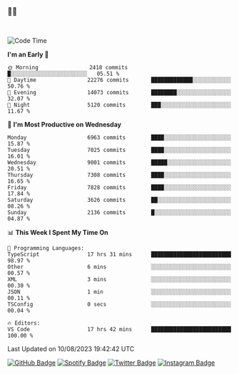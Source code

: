 ### 🤙🍺

<!-- <a href="https://github-readme-stats.vercel.app/api?username=hzak2xx&count_private=true&show_icons=true&theme=dracula">
  <img align="center" src="https://github-readme-stats.vercel.app/api?username=hzak2xx&count_private=true&show_icons=true&theme=dracula" />
</a>
</br> -->
</br>

<!--START_SECTION:waka-->
![Code Time](http://img.shields.io/badge/Code%20Time-2%2C703%20hrs%2028%20mins-blue)

**I'm an Early 🐤** 

```text
🌞 Morning                2418 commits        █░░░░░░░░░░░░░░░░░░░░░░░░   05.51 % 
🌆 Daytime                22276 commits       █████████████░░░░░░░░░░░░   50.76 % 
🌃 Evening                14073 commits       ████████░░░░░░░░░░░░░░░░░   32.07 % 
🌙 Night                  5120 commits        ███░░░░░░░░░░░░░░░░░░░░░░   11.67 % 
```
📅 **I'm Most Productive on Wednesday** 

```text
Monday                   6963 commits        ████░░░░░░░░░░░░░░░░░░░░░   15.87 % 
Tuesday                  7025 commits        ████░░░░░░░░░░░░░░░░░░░░░   16.01 % 
Wednesday                9001 commits        █████░░░░░░░░░░░░░░░░░░░░   20.51 % 
Thursday                 7308 commits        ████░░░░░░░░░░░░░░░░░░░░░   16.65 % 
Friday                   7828 commits        ████░░░░░░░░░░░░░░░░░░░░░   17.84 % 
Saturday                 3626 commits        ██░░░░░░░░░░░░░░░░░░░░░░░   08.26 % 
Sunday                   2136 commits        █░░░░░░░░░░░░░░░░░░░░░░░░   04.87 % 
```


📊 **This Week I Spent My Time On** 

```text
💬 Programming Languages: 
TypeScript               17 hrs 31 mins      █████████████████████████   98.97 % 
Other                    6 mins              ░░░░░░░░░░░░░░░░░░░░░░░░░   00.57 % 
XML                      3 mins              ░░░░░░░░░░░░░░░░░░░░░░░░░   00.30 % 
JSON                     1 min               ░░░░░░░░░░░░░░░░░░░░░░░░░   00.11 % 
TSConfig                 0 secs              ░░░░░░░░░░░░░░░░░░░░░░░░░   00.04 % 

🔥 Editors: 
VS Code                  17 hrs 42 mins      █████████████████████████   100.00 % 
```


 Last Updated on 10/08/2023 19:42:42 UTC
<!--END_SECTION:waka-->

[![GitHub Badge](https://img.shields.io/badge/GitHub-100000?style=for-the-badge&logo=github&logoColor=white)](https://github.com/hzak2xx)
[![Spotify Badge](https://img.shields.io/badge/Spotify-1ED760?&style=for-the-badge&logo=spotify&logoColor=white)](https://open.spotify.com/user/uf90s6sbbh75a1mt44clkhkvf)
[![Twitter Badge](https://img.shields.io/badge/Twitter-1DA1F2?style=for-the-badge&logo=twitter&logoColor=white)](https://twitter.com/hzak2xx)
[![Instagram Badge](https://img.shields.io/badge/Instagram-E4405F?style=for-the-badge&logo=instagram&logoColor=white)](https://www.instagram.com/hzak2xx/)
